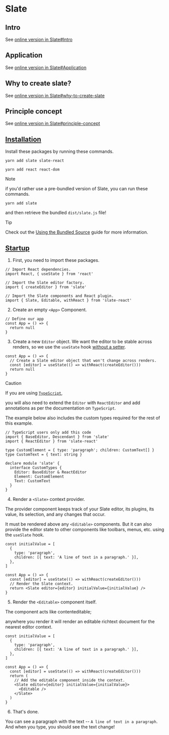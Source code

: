 # Slate
## Intro
See [online version in Slate#Intro](https://github.com/40843245/tool/blob/main/editor/text%20editor/Slate/online%20version/quickstart%20guide.md#intro)

## Application
See [online version in Slate#Application](https://github.com/40843245/tool/blob/main/editor/text%20editor/Slate/online%20version/quickstart%20guide.md#application)

## Why to create slate?
See [online version in Slate#why-to-create-slate](https://github.com/40843245/tool/blob/main/editor/text%20editor/Slate/online%20version/quickstart%20guide.md#why-to-create-slate)

## Principle concept 
See [online version in Slate#principle-concept](https://github.com/40843245/tool/blob/main/editor/text%20editor/Slate/online%20version/quickstart%20guide.md#principle-concept)

## [Installation](https://docs.slatejs.org/walkthroughs/01-installing-slate)
Install these packages by running these commands.

```
yarn add slate slate-react
```

```
yarn add react react-dom
```

> [!NOTE]
> if you'd rather use a pre-bundled version of Slate, you can run these commands.
>
> ```
> yarn add slate
> ```
> 
> and then retrieve the bundled `dist/slate.js` file!

> [!TIP]
> Check out the [Using the Bundled Source](https://docs.slatejs.org/walkthroughs/xx-using-the-bundled-source) guide for more information.

## [Startup](https://docs.slatejs.org/walkthroughs/01-installing-slate)
1. First, you need to import these packages.

```
// Import React dependencies.
import React, { useState } from 'react'
```

```
// Import the Slate editor factory.
import { createEditor } from 'slate'
```

```
// Import the Slate components and React plugin.
import { Slate, Editable, withReact } from 'slate-react'
```

2. Create an empty `<App>` Component.

```
// Define our app
const App = () => {
  return null
}
```

3. Create a new `Editor` object. We want the editor to be stable across renders, so we use the `useState` hook [without a setter](https://github.com/ianstormtaylor/slate/pull/3925#issuecomment-781179930).
   
```
const App = () => {
  // Create a Slate editor object that won't change across renders.
  const [editor] = useState(() => withReact(createEditor()))
  return null
}
```

> [!CAUTION]
> If you are using [`TypeScript`](https://docs.slatejs.org/concepts/12-typescript),
>
> you will also need to extend the `Editor` with `ReactEditor` and add annotations as per the documentation on `TypeScript`.
>
> The example below also includes the custom types required for the rest of this example.

```
// TypeScript users only add this code
import { BaseEditor, Descendant } from 'slate'
import { ReactEditor } from 'slate-react'

type CustomElement = { type: 'paragraph'; children: CustomText[] }
type CustomText = { text: string }

declare module 'slate' {
  interface CustomTypes {
    Editor: BaseEditor & ReactEditor
    Element: CustomElement
    Text: CustomText
  }
}
```

4.  Render a `<Slate>` context provider.

The provider component keeps track of your Slate editor, its plugins, its value, its selection, and any changes that occur. 

It must be rendered above any `<Editable>` components. But it can also provide the editor state to other components like toolbars, menus, etc. using the `useSlate` hook.

```
const initialValue = [
  {
    type: 'paragraph',
    children: [{ text: 'A line of text in a paragraph.' }],
  },
]

const App = () => {
  const [editor] = useState(() => withReact(createEditor()))
  // Render the Slate context.
  return <Slate editor={editor} initialValue={initialValue} />
}
```

5. Render the `<Editable>` component itself.

The component acts like contenteditable; 

anywhere you render it will render an editable richtext document for the nearest editor context.

```
const initialValue = [
  {
    type: 'paragraph',
    children: [{ text: 'A line of text in a paragraph.' }],
  },
]

const App = () => {
  const [editor] = useState(() => withReact(createEditor()))
  return (
    // Add the editable component inside the context.
    <Slate editor={editor} initialValue={initialValue}>
      <Editable />
    </Slate>
  )
}
```

6. That's done.

You can see a paragraph with the text -- `A line of text in a paragraph`. And when you type, you should see the text change!

